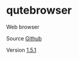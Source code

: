 # qutebrowser

Web browser

Source [Github](https://github.com/qutebrowser/qutebrowser)

Version [1.5.1](https://github.com/qutebrowser/qutebrowser/releases/tag/v1.5.1)
